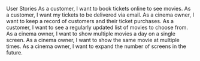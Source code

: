 ﻿User Stories
As a customer, I want to book tickets online to see movies.
As a customer, I want my tickets to be delivered via email.
As a cinema owner, I want to keep a record of customers and their ticket purchases.
As a customer, I want to see a regularly updated list of movies to choose from.
As a cinema owner, I want to show multiple movies a day on a single screen.
As a cinema owner, I want to show the same movie at multiple times.
As a cinema owner, I want to expand the number of screens in the future.


